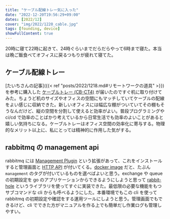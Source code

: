 ```yaml
---
title: "ケーブル配線トレー気に入った"
date: "2022-12-20T19:56:29+09:00"
dates: [2022/12]
cover: "img/2022/1220_cable.jpg"
tags: [founding, device]
showFullContent: true
---
```


20時に寝て22時に起きて、24時ぐらいまでだらだらやって6時まで寝た。本当は晩ご飯食べてオフィスに戻るつもりが疲れて寝てた。

## ケーブル配線トレー

[たいちさんの記事]({{< ref "posts/2022/1218.md#リモートワークの道具" >}}) を参考に購入した [ケーブルトレー (CB-CT4)](https://www.sanwa.co.jp/product/syohin?code=CB-CT4) が届いたのですぐ机に取り付けてみた。ちょうど机のサイズやオフィスの空間にもマッチしていてケーブルの配線をよい感じに収納できた。新しいオフィスには幅広な棚がついていてその棚もそうなんだけど、縦の空間を分割して使えると効率がよい。普段プログラミングや ci/cd で効率のことばかり考えているから日常生活でも効率のよいことがあると嬉しい気持ちになる。ケーブルトレーはオフィス空間の効率化に寄与する。物理的なメリット以上に、私にとっては精神的に作用した気がする。

## rabbitmq の management api

rabbitmq には [Management Plugin](https://www.rabbitmq.com/management.html) という拡張があって、これをインストールすると管理画面と [HTTP API](https://www.rabbitmq.com/management.html#http-api) が付いてくる。[docker image](https://hub.docker.com/_/rabbitmq) だと、たぶん `management` のタグが付いているものを選べばよいと思う。exchange や queue の初期設定を go のアプリケーションからできるようにしようと思って [rabbit-hole](https://github.com/michaelklishin/rabbit-hole) というライブラリを使ってすぐに実装できた。最低限の必要な機能をもつサブコマンドな cli からも呼べるようにした。本番環境でもこの cli を使って rabbitmq の初期設定や確認をする運用ツールにしようと思う。管理画面でもできるけど、cli でできた方がマニュアルを作る上でも簡単だし作業ログも管理しやすい。
